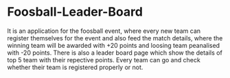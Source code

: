 # Foosball-Leader-Board

It is an application for the foosball event,
where every new team can register themselves for the event and also feed the match details, where the winning team will be awarded with +20 points and loosing team peanalised with -20 points.
There is also a leader board page which show the details of top 5 team with their repective points.
Every team can go and check whether their team is registered properly or not.
